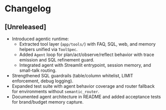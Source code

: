 # Changelog

## [Unreleased]
- Introduced agentic runtime:
  - Extracted tool layer (`app/tools/`) with FAQ, SQL, web, and memory helpers unified via `ToolSpec`.
  - Added `Agent` loop for plan/act/observe/reflect behavior with trace emission and SQL refinement guard.
  - Integrated agent with Streamlit entrypoint, session memory, and small-talk routing.
- Strengthened SQL guardrails (table/column whitelist, LIMIT enforcement, debug logging).
- Expanded test suite with agent behavior coverage and router fallback for environments without `semantic_router`.
- Documented agent architecture in README and added acceptance tests for brand/budget memory capture.
